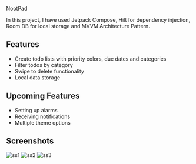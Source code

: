 NootPad

In this project, I have used Jetpack Compose, Hilt for dependency injection, Room DB for local storage and MVVM Architecture Pattern.


## Features

- Create todo lists with priority colors, due dates and categories
- Filter todos by category
- Swipe to delete functionality
- Local data storage


## Upcoming Features
- Setting up alarms
- Receiving notifications
- Multiple theme options

## Screenshots
![ss1](https://github.com/orhanuckulac0/CRUD-TodoApp/assets/101017069/1a3d51c7-41a6-4ac0-a9de-9a08f9fb4c3b)
![ss2](https://github.com/orhanuckulac0/CRUD-TodoApp/assets/101017069/c396c6bf-4dd0-453c-987a-68dd6a0417db)
![ss3](https://github.com/orhanuckulac0/CRUD-TodoApp/assets/101017069/e0a52a79-0f64-46a9-9791-963817f713a0)
